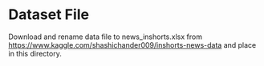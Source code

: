 # Dataset File

Download and rename data file to news_inshorts.xlsx from https://www.kaggle.com/shashichander009/inshorts-news-data and place in this directory.